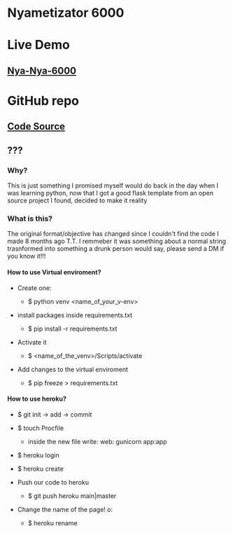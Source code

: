 # Nyametizator 6000

# Live Demo
## [Nya-Nya-6000](https://nya-nya9000.herokuapp.com/)
# GitHub repo
## [Code Source](https://github.com/Hachikoi-the-creator/Nyametizator)

## ???

### Why?
This is just something I promised myself would do back in the day when I was learning python, now that I got a good flask template from an open source project I found, decided to make it reality

### What is this?

The original format/objective has changed since I couldn't find the code I made 8 months ago T.T.
I remmeber it was something about a normal string trasnformed into something a drunk person would say, please send a DM if you know it!!!

#### How to use Virtual enviroment?

- Create one:
  - $ python venv <name_of_your_v-env>
- install packages inside requirements.txt
  - $ pip install -r requirements.txt
- Activate it
  - $ <name_of_the_venv>/Scripts/activate

- Add changes to the virtual enviroment
  - $ pip freeze > requirements.txt

#### How to use heroku?

- $ git init -> add -> commit
- $ touch Procfile
  - inside the new file write: web: gunicorn app:app
- $ heroku login 
- $ heroku create

- Push our code to heroku
  - $ git push heroku main|master

- Change the name of the page! o:
  - $ heroku rename
